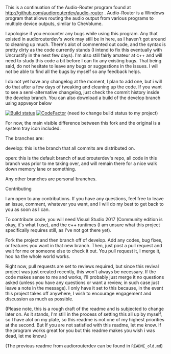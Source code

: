 
This is a continuation of the Audio-Router program found at http://github.com/audiorouterdev/audio-router . Audio-Router is a Windows program that allows routing the audio output from various programs to multiple device outputs, similar to CheVolume.


I apologise if you encounter any bugs while using this program. Any that existed in audiorouterdev's work may still be in here, as I haven't got around to cleaning up much. There's alot of commented out code, and the syntax is pretty dirty as the code currently stands (I intend to fix this eventually with Uncrustify in the next few days). I'm also still fairly amateur at c++ and will need to study this code a bit before I can fix any existing bugs. That being said, do not hesitate to leave any bugs or suggestions in the issues. I will not be able to find all the bugs by myself so any feedback helps. 

I do not yet have any changelog at the moment, I plan to add one, but i will do that after a few days of tweaking and cleaning up the code. If you want to see a semi-alternative changelog, just check the commit history inside the develop branch. You can also download a build of the develop branch using appveyor below

[![Build status](https://ci.appveyor.com/api/projects/status/kdk2mexxolw3mpo9?svg=true)](https://ci.appveyor.com/project/wolfreak99/audio-router) [![CodeFactor](https://www.codefactor.io/repository/github/mrelliwood/audio-router/badge)](https://www.codefactor.io/repository/github/mrelliwood/audio-router) (need to change build status to my project)

For now, the main visible difference between this fork and the original is a system tray icon included.

The branches are:

develop: this is the branch that all commits are distributed on.

open: this is the default branch of audiorouterdev's repo, all code in this branch was prior to me taking over, and will remain there for a nice walk down memory lane or something.

Any other branches are personal branches.

Contributing

I am open to any contributions. If you have any questions, feel free to leave an issue, comment, whatever you want, and I will do my best to get back to you as soon as I can.

To contribute code, you will need Visual Studio 2017 (Community edition is okay, it's what I use), and the c++ runtimes (I am unsure what this project specifically requires still, as I've not got there yet).

Fork the project and then branch off of develop. Add any codes, bug fixes, or features you want in that new branch. Then, just post a pull request and wait for me or someone else to check it out. You pull request it, I merge it, hoo ha the whole world works.

Right now, pull requests are set to reviews required, but since this revival project was just created recently, this won't always be necessary. If the code makes sense to me and works, I'll probably just merge it no questions asked (unless you have any questions or want a review, in such case just leave a note in the message). I only have it set to this because, in the event this project takes off anywhere, I wish to encourage engagement and discussion as much as possible.

(Please note, this is a rough draft of the readme and is subjected to change later on. As it stands, I'm still in the process of setting this all up by myself, so I have alot on my plate, so this readme is not one of my highest priorities at the second. But If you are not satisfied with this readme, let me know. If the program works great for you but this readme makes you wish i was dead, let me know.)

(The previous readme from audiorouterdev can be found in `README_old.md`)
